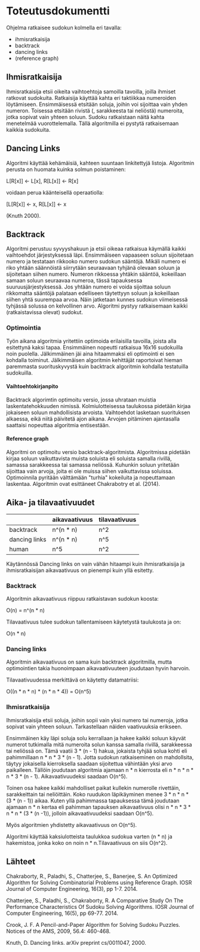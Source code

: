 # Toteutusdokumentti

Ohjelma ratkaisee sudokun kolmella eri tavalla:
* ihmisratkaisija
* backtrack
* dancing links
* (reference graph)

## Ihmisratkaisija

Ihmisratkaisija etsii oikeita vaihtoehtoja samoilla tavoilla, joilla ihmiset ratkovat sudokuita. Ratkaisija käyttää kahta eri taktiikkaa numeroiden löytämiseen. Ensimmäisessä etsitään soluja, joihin voi sijoittaa vain yhden numeron. Toisessa etsitään rivistä (, sarakkeesta tai neliöstä) numeroita, jotka sopivat vain yhteen soluun. Sudoku ratkaistaan näitä kahta menetelmää vuorottelemalla. Tällä algoritmilla ei pystytä ratkaisemaan kaikkia sudokuita.

## Dancing Links

Algoritmi käyttää kehämäisiä, kahteen suuntaan linkitettyjä listoja. Algoritmin perusta on huomata kuinka solmun poistaminen:

L[R[x]] <- L[x], 	R[L[x]] <- R[x]

voidaan perua käänteisellä operaatiolla:

[L[R[x]] <- x, 		R[L[x]] <- x

(Knuth 2000).

## Backtrack

Algoritmi perustuu syvyyshakuun ja etsii oikeaa ratkaisua käymällä kaikki vaihtoehdot järjestyksessä läpi. Ensimmäiseen vapaaseen soluun sijoitetaan numero ja testataan rikkooko numero sudokun sääntöjä. Mikäli numero ei riko yhtään säännöistä siirrytään seuraavaan tyhjänä olevaan soluun ja sijoitetaan siihen numero. Numeron rikkoessa yhtäkin sääntöä, kokeillaan samaan soluun seuraavaa numeroa, tässä tapauksessa suuruusjärjestyksessä. Jos yhtään numero ei voida sijoittaa soluun rikkomatta sääntöjä palataan edelliseen täytettyyn soluun ja kokeillaan siihen yhtä suurempaa arvoa. Näin jatketaan kunnes sudokun viimeisessä tyhjässä solussa on kelvollinen arvo. Algoritmi pystyy ratkaisemaan kaikki (ratkaistavissa olevat) sudokut.

### Optimointia

Työn aikana algoritmia yritettiin optimoida erilaisilla tavoilla, joista alla esitettynä kaksi tapaa. Ensimmäinen nopeutti ratkaisua 16x16 sudokuilla noin puolella. Jälkimmäinen jäi aina hitaammaksi eli optimointi ei sen kohdalla toiminut. Jälkimmäisen algoritmin kehittäjät raportoivat hieman paremmasta suorituskyvystä kuin backtrack algoritmin kohdalla testatuilla sudokuilla.

#### Vaihtoehtokirjanpito

Backtrack algorimtin optimoitu versio, jossa uhrataan muistia laskentatehokkuuden nimissä. Kolmiulotteisessa taulukossa pidetään kirjaa jokaiseen soluun mahdollisista arvoista. Vaihtoehdot lasketaan suorituksen alkaessa, eikä niitä päivitetä ajon aikana. Arvojen pitäminen ajantasalla saattaisi nopeuttaa algoritmia entisestään.

#### Reference graph

Algoritmi on optimoitu versio backtrack-algoritmista. Algoritmissa pidetään kirjaa soluun vaikuttavista muista soluista eli soluista samalla rivillä, samassa sarakkeessa tai samassa neliössä. Kuhunkin soluun yritetään sijoittaa vain arvoja, joita ei ole muissa siihen vaikuttavissa soluissa. Optimoinnila pyritään välttämään "turhia" kokeiluita ja nopeuttamaan laskentaa. Algoritmin ovat esittäneet Chakrabotry et al. (2014).

## Aika- ja tilavaativuudet

|               | aikavaativuus  | tilavaativuus |
| ------------- | -------------- | ------------- |
| backtrack     | n^(n * n)      | n^2           |
| dancing links | n^(n * n)      | n^5           |
| human         | n^5            | n^2           |

Käytännössä Dancing links on vain vähän hitaampi kuin ihmisratkaisija ja ihmisratkaisijan aikavaativuus on pienempi kuin yllä esitetty.

### Backtrack

Algoritmin aikavaativuus riippuu ratkaistavan sudokun koosta:

O(n) = n^(n * n)

Tilavaativuus tulee sudokun tallentamiseen käytetystä taulukosta ja on:

O(n * n)

### Dancing links

Algoritmin aikavaativuus on sama kuin backtrack algoritmilla, mutta optimointien takia huonoimpaan aikavaativuuteen joudutaan hyvin harvoin.

Tilavaativuudessa merkittävä on käytetty datamatriisi: 

O((n * n * n) * (n * n * 4)) = O(n^5)

### Ihmisratkaisija

Ihmisratkaisija etsii soluja, joihin sopii vain yksi numero tai numeroja, jotka sopivat vain yhteen soluun. Tarkastellaan näiden vaativuuksia erikseen.

Ensimmäinen käy läpi soluja solu kerrallaan ja hakee kaikki soluun käyvät numerot tutkimalla mitä numeroita solun kanssa samalla rivillä, sarakkeessa tai neliössä on. Tämä vaatii 3 * (n - 1) hakua, jokaista tyhjää solua kohti eli pahimmillaan n * n * 3 * (n - 1). Jotta sudokun ratkaiseminen on mahdollsita, täytyy jokaisella kierroksella saadaan sijoitettua vähintään yksi arvo paikalleen. Tällöin joudutaan algoritmia ajamaan n * n kierrosta eli n * n * n * n * 3 * (n - 1). Aikavaativuudeksi saadaan O(n^5).

Toinen osa hakee kaikki mahdolliset paikat kullekin numerolle rivettäin, sarakkeittain tai neliöittäin. Koko ruudukon läpikäyminen menee 3 * n * n * (3 * (n - 1)) aikaa. Kuten yllä pahimmassa tapauksessa tämä joudutaan ajamaan n * n kertaa eli pahimman tapauksen aikavaativuus olisi n * n * 3 * n * n * (3 * (n -1)), jolloin aikavaativuudeksi saadaan O(n^5).

Myös algoritmien yhdistetty aikavaativuus on O(n^5).

Algoritmi käyttää kaksiulotteista taulukkoa sudokua varten (n * n) ja hakemistoa, jonka koko on noin n * n.Tilavaativuus on siis O(n^2).

## Lähteet

Chakraborty, R.,  Paladhi, S., Chatterjee, S., Banerjee, S. An Optimized Algorithm for Solving Combinatorial Problems using Reference Graph. IOSR Journal of Computer Engineering, 16(3), pp 1-7. 2014.

Chatterjee, S., Paladhi, S., Chakraborty, R. A Comparative Study On The Performance Characteristics Of Sudoku Solving Algorithms. IOSR Journal of Computer Engineering, 16(5), pp 69-77. 2014.

Crook, J. F. A Pencil-and-Paper Algorithm for Solving Sudoku Puzzles. Notices of the AMS, 2009, 56.4: 460-468. 

Knuth, D. Dancing links. arXiv preprint cs/0011047, 2000.